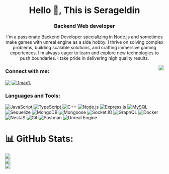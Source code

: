 <h1 align="center">Hello 👋, This is Serageldin</h1>
<h3 align="center">Backend Web developer</h3>
 

<p align="center">
  I'm a passionate Backend Developer specializing in Node.js and sometimes make games with unreal engine as a side hobby. 
  I thrive on solving complex problems, building scalable solutions, and crafting immersive gaming experiences. I’m 
  always eager to learn and explore new technologies to push boundaries. I take pride in delivering high quality results.
</p>
<img align="right" src="https://visitor-badge.laobi.icu/badge?page_id=Serageldin_Ayman_visitor_badge_simple&left_color=royalblue&right_color=black"  />

### Connect with me:
<p align="left">
    <a href="https://www.linkedin.com/in/serageldin-ayman/"><img align="center"src="https://skillicons.dev/icons?i=linkedin" /></a>
    <a href="https://discord.gg/.1max1." target="_blank"><img align="center" src="https://skillicons.dev/icons?i=discord" alt=".1max1." /></a>
  </p>

### Languages and Tools:
<p align="left">
<img alt="JavaScript" src="https://img.shields.io/badge/JavaScript-F7DF1E.svg?style=for-the-badge&logo=javascript&logoColor=000000">
<img alt="TypeScript" src="https://img.shields.io/badge/TypeScript-3178C6.svg?style=for-the-badge&logo=typescript&logoColor=ffffff">
<img alt="C++" src="https://img.shields.io/badge/C++-00599C.svg?style=for-the-badge&logo=c%2B%2B&logoColor=ffffff">
<img alt="Node.js" src="https://img.shields.io/badge/Node.js-339933.svg?style=for-the-badge&logo=nodedotjs&logoColor=ffffff">
<img alt="Express.js" src="https://img.shields.io/badge/Express.js-000000.svg?style=for-the-badge&logo=express&logoColor=ffffff">
<img alt="MySQL" src="https://img.shields.io/badge/MySQL-4479A1.svg?style=for-the-badge&logo=mysql&logoColor=ffffff">
<img alt="Sequelize" src="https://img.shields.io/badge/Sequelize-52B0E7.svg?style=for-the-badge&logo=sequelize&logoColor=ffffff">
<img alt="MongoDB" src="https://img.shields.io/badge/MongoDB-47A248.svg?style=for-the-badge&logo=mongodb&logoColor=ffffff">
<img alt="Mongoose" src="https://img.shields.io/badge/Mongoose-880E4F.svg?style=for-the-badge&logo=mongodb&logoColor=ffffff">
<img alt="Socket.IO" src="https://img.shields.io/badge/Socket.IO-010101.svg?style=for-the-badge&logo=socket.io&logoColor=ffffff">
<img alt="GraphQL" src="https://img.shields.io/badge/GraphQL-E10098.svg?style=for-the-badge&logo=graphql&logoColor=ffffff">
<img alt="Docker" src="https://img.shields.io/badge/Docker-2496ED.svg?style=for-the-badge&logo=docker&logoColor=ffffff">
<img alt="NestJS" src="https://img.shields.io/badge/NestJS-E0234E.svg?style=for-the-badge&logo=nestjs&logoColor=ffffff">
<img alt="Git" src="https://img.shields.io/badge/Git-F05032.svg?style=for-the-badge&logo=git&logoColor=ffffff">
<img alt="Postman" src="https://img.shields.io/badge/Postman-FF6C37.svg?style=for-the-badge&logo=postman&logoColor=ffffff">
<img alt="Unreal Engine" src="https://img.shields.io/badge/Unreal%20Engine-313131.svg?style=for-the-badge&logo=unrealengine&logoColor=ffffff">
</p>

# 📊 GitHub Stats:
![](https://github-readme-stats.vercel.app/api?username=Serageldin-Ayman&theme=dark&hide_border=false&include_all_commits=false&count_private=false)<br/>
![](https://github-readme-streak-stats.herokuapp.com/?user=Serageldin-Ayman&theme=dark&hide_border=false)<br/>
![](https://github-readme-stats.vercel.app/api/top-langs/?username=Serageldin-Ayman&theme=dark&hide_border=false&include_all_commits=false&count_private=false&layout=compact)
